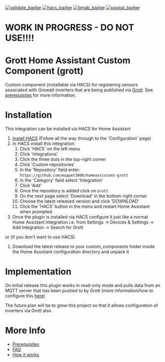 [![validate_badge](https://github.com/muppet3000/homeassistant-grott/actions/workflows/validate.yml/badge.svg)](https://github.com/muppet3000/homeassistant-grott/actions)
[![hacs_badge](https://img.shields.io/badge/HACS-Custom-41BDF5.svg?logo=homeassistantcommunitystore)](https://github.com/hacs/integration)
[![bmab_badge](https://img.shields.io/badge/Buy_Me-A_Beer-FFDD00.svg?logo=buymeacoffee)](https://www.buymeacoffee.com/muppet3000)
[![paypal_badge](https://img.shields.io/badge/PayPal-Beer_Fund-blue.svg?&logo=paypal)](https://www.paypal.com/paypalme/muppet3000)

# WORK IN PROGRESS - DO NOT USE!!!!

# Grott Home Assistant Custom Component (grott)
Custom component (installable via HACS) for registering sensors associated with Growatt inverters that are being published via [Grott](https://github.com/johanmeijer/grott).
See [prerequisites](docs/prerequisites.md) for more information.

# Installation
This integration can be installed via HACS for Home Assistant
1. [Install HACS](https://hacs.xyz/docs/setup/prerequisites) (Follow all the way through to the 'Configuration' page)
1. In HACS install this integration:
    1. Click 'HACS' on the left menu
    1. Click 'Integrations'
    1. Click the three dots in the top-right corner
    1. Click 'Custom repositories'
    1. In the 'Repository' field enter: `https://github.com/muppet3000/homeassistant-grott`
    1. In the 'Category' field select 'Integration'
    1. Click 'Add'
    1. Once the repository is added click on `Grott`
    1. On the next page select 'Download' in the bottom-right corner
    1. Choose the latest released version and click 'DOWNLOAD'
    1. Click the 'HACS' button in the menu and restart Home Assistant when prompted
    <!-- THIS WILL WORK WHEN IT'S IN THE DEFAULT REPOS
    1. Click 'Explore & Download Repositories'
    1. Search for 'Grott' & click it
    1. Click 'Download' and follow on-screen instructions
    -->
1. Once the plugin is installed via HACS configure it just like a normal Home Assistant Integration i.e. from Settings -> Devices & Settings -> Add Integration -> Search for Grott

or (if you don't want to use HACS)

1. Download the latest release to your custom_components folder inside the Home Assistant configuration directory and unpack it

# Implementation
On initial release this plugin works in read-only mode and pulls data from an MQTT server that has been pushed to by Grott (more information/how to configure this [here](docs/prerequisites.md))

The future plan will be to grow this project so that it allows configuration of inverters via Grott also.

# More Info
- [Prerequisites](docs/prerequisites.md)
- [FAQ](docs/FAQ.md)
- [How it works](docs/info/grott.md)
